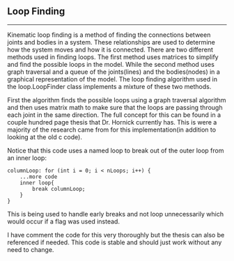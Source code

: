 ## Loop Finding ##


---

Kinematic loop finding is a method of finding the connections between joints and bodies in a system.  These relationships are used to determine how the system moves and how it is connected.
There are two different methods used in finding loops.  The first method uses matrices to simplify and find the possible loops in the model.  While the second method uses graph traversal and a queue of the joints(lines) and the bodies(nodes) in a graphical representation of the model.  The loop finding algorithm used in the loop.LoopFinder class implements a mixture of these two methods.

First the algorithm finds the possible loops using a graph traversal algorithm and then uses matrix math to make sure that the loops are passing through each joint in the same direction.  The full concept for this can be found in a couple hundred page thesis that Dr. Hornick currently has.  This is were a majority of the research came from for this implementation(in addition to looking at the old c code).

Notice that this code uses a named loop to break out of the outer loop from an inner loop:

```
columnLoop: for (int i = 0; i < nLoops; i++) {
    ...more code
    inner loop{
        break columnLoop;
    }
}
```

This is being used to handle early breaks and not loop unnecessarily which would occur if a flag was used instead.

I have comment the code for this very thoroughly but the thesis can also be referenced if needed.  This code is stable and should just work without any need to change.